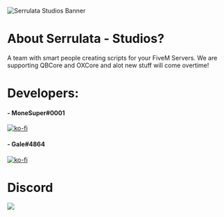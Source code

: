 ![Serrulata Studios Banner](https://i.imgur.com/wG4hycs.gif)

# About Serrulata - Studios?
A team with smart people creating scripts for your FiveM Servers. We are supporting QBCore and OXCore and alot new stuff will come overtime!

# Developers:
#### - MoneSuper#0001
[![ko-fi](https://ko-fi.com/img/githubbutton_sm.svg)](https://ko-fi.com/monesuper)

#### - Gale#4864
[![ko-fi](https://ko-fi.com/img/githubbutton_sm.svg)](https://ko-fi.com/galescripts)


# Discord 
[![](https://dcbadge.vercel.app/api/server/NerdvuJDX7)](https://discord.gg/NerdvuJDX7)

